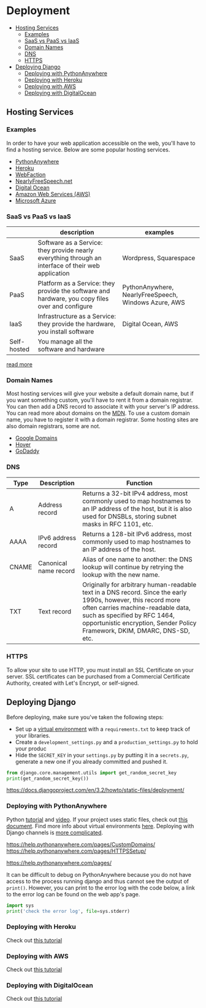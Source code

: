 

# Deployment

- [Hosting Services](#hosting-services)
  - [Examples](#examples)
  - [SaaS vs PaaS vs IaaS](#saas-vs-paas-vs-iaas)
  - [Domain Names](#domain-names)
  - [DNS](#dns)
  - [HTTPS](#https)
- [Deploying Django](#deploying-django)
  - [Deploying with PythonAnywhere](#deploying-with-pythonanywhere)
  - [Deploying with Heroku](#deploying-with-heroku)
  - [Deploying with AWS](#deploying-with-aws)
  - [Deploying with DigitalOcean](#deploying-with-digitalocean)

## Hosting Services

### Examples

In order to have your web application accessible on the web, you'll have to find a hosting service. Below are some popular hosting services.

- [PythonAnywhere](https://www.pythonanywhere.com/)
- [Heroku](https://devcenter.heroku.com/articles/deploying-python)
- [WebFaction](https://www.webfaction.com/)
- [NearlyFreeSpeech.net](https://www.nearlyfreespeech.net/)
- [Digital Ocean](https://www.digitalocean.com/)
- [Amazon Web Services (AWS)](https://aws.amazon.com/)
- [Microsoft Azure](https://azure.microsoft.com/en-us/)

### SaaS vs PaaS vs IaaS

|    | description | examples |
|--- |---          |---       |
| SaaS | Software as a Service: they provide nearly everything through an interface of their web application | Wordpress, Squarespace |
| PaaS | Platform as a Service:  they provide the software and hardware, you copy files over and configure | PythonAnywhere, NearlyFreeSpeech, Windows Azure, AWS |
| IaaS | Infrastructure as a Service: they provide the hardware, you install software | Digital Ocean, AWS |
| Self-hosted | You manage all the software and hardware |    |

[read more](https://www.bmc.com/blogs/saas-vs-paas-vs-iaas-whats-the-difference-and-how-to-choose/)

### Domain Names

Most hosting services will give your website a default domain name, but if you want something custom, you'll have to rent it from a domain registrar. You can then add a DNS record to associate it with your server's IP address. You can read more about domains on the [MDN](https://developer.mozilla.org/en-US/docs/Learn/Common_questions/What_is_a_domain_name). To use a custom domain name, you have to register it with a domain registrar. Some hosting sites are also domain registrars, some are not.

- [Google Domains](https://domains.google/)
- [Hover](https://www.hover.com/)
- [GoDaddy](https://www.godaddy.com/)

### DNS

|Type|Description|Function|
|--- |--- |--- |
|A|Address record|Returns a 32-bit IPv4 address, most commonly used to map hostnames to an IP address of the host, but it is also used for DNSBLs, storing subnet masks in RFC 1101, etc.|
|AAAA|IPv6 address record|Returns a 128-bit IPv6 address, most commonly used to map hostnames to an IP address of the host.|
|CNAME|Canonical name record|Alias of one name to another: the DNS lookup will continue by retrying the lookup with the new name.|
|TXT|Text record|Originally for arbitrary human-readable text in a DNS record. Since the early 1990s, however, this record more often carries machine-readable data, such as specified by RFC 1464, opportunistic encryption, Sender Policy Framework, DKIM, DMARC, DNS-SD, etc.|



### HTTPS

To allow your site to use HTTP, you must install an SSL Certificate on your server. SSL certificates can be purchased from a Commercial Certificate Authority, created with Let's Encrypt, or self-signed.


## Deploying Django

Before deploying, make sure you've taken the following steps:

- Set up a [virtual environment](../../1%20Python/docs/17%20-%20Virtual%20Environments.md) with a `requirements.txt` to keep track of your libraries.
- Create a `development_settings.py` and a `production_settings.py` to hold your produc
- Hide the `SECRET_KEY` in your `settings.py` by putting it in a `secrets.py`, generate a new one if you already committed and pushed it.

```python
from django.core.management.utils import get_random_secret_key
print(get_random_secret_key())
```

https://docs.djangoproject.com/en/3.2/howto/static-files/deployment/

### Deploying with PythonAnywhere

Python [tutorial](https://help.pythonanywhere.com/pages/DeployExistingDjangoProject) and [video](https://www.youtube.com/watch?v=Y4c4ickks2A). If your project uses static files, check out [this document](https://help.pythonanywhere.com/pages/DjangoStaticFiles). Find more info about virtual environments [here](). Deploying with Django channels is [more complicated](https://channels.readthedocs.io/en/latest/deploying.html).

https://help.pythonanywhere.com/pages/CustomDomains/
https://help.pythonanywhere.com/pages/HTTPSSetup/

https://help.pythonanywhere.com/pages/

It can be difficult to debug on PythonAnywhere because you do not have access to the process running django and thus cannot see the output of `print()`. However, you can print to the error log with the code below, a link to the error log can be found on the web app's page.

```python
import sys
print('check the error log', file=sys.stderr)
```

### Deploying with Heroku

Check out [this tutorial](https://devcenter.heroku.com/articles/getting-started-with-python?singlepage=true)

### Deploying with AWS

Check out [this tutorial](https://docs.aws.amazon.com/elasticbeanstalk/latest/dg/create-deploy-python-django.html)

### Deploying with DigitalOcean

Check out [this tutorial](https://www.digitalocean.com/community/tutorials/how-to-set-up-django-with-postgres-nginx-and-gunicorn-on-ubuntu-18-04)


